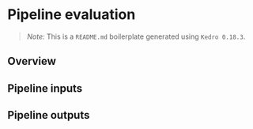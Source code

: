 # Pipeline evaluation

> *Note:* This is a `README.md` boilerplate generated using `Kedro 0.18.3`.

## Overview

<!---
Please describe your modular pipeline here.
-->

## Pipeline inputs

<!---
The list of pipeline inputs.
-->

## Pipeline outputs

<!---
The list of pipeline outputs.
-->
